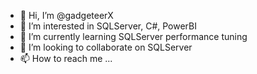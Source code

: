 - 👋 Hi, I’m @gadgeteerX
- 👀 I’m interested in SQLServer, C#, PowerBI
- 🌱 I’m currently learning SQLServer performance tuning
- 💞️ I’m looking to collaborate on SQLServer
- 📫 How to reach me ...

<!---
gadgeteerX/gadgeteerX is a ✨ special ✨ repository because its `README.md` (this file) appears on your GitHub profile.
You can click the Preview link to take a look at your changes.
--->

